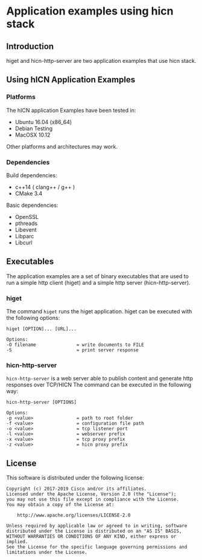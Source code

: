 Application examples using hicn stack
==================

## Introduction ##

higet and hicn-http-server are two application examples that use hicn stack.

## Using hICN Application Examples ##

### Platforms ###

The hICN application Examples have been tested in:

- Ubuntu 16.04 (x86_64)
- Debian Testing
- MacOSX 10.12

Other platforms and architectures may work.

### Dependencies ###

Build dependencies:

- c++14 ( clang++ / g++ )
- CMake 3.4

Basic dependencies:

- OpenSSL
- pthreads
- Libevent
- Libparc
- Libcurl

## Executables ##

The application examples are a set of binary executables that are used to run a simple http client (higet) and a simple http server (hicn-http-server).

### higet ###

The command `higet` runs the higet application. higet can be executed
with the following options:

```
higet [OPTION]... [URL]...

Options:
-O filename               = write documents to FILE
-S                        = print server response
```

### hicn-http-server ###

`hicn-http-server` is a web server able to publish content and generate http responses over TCP/HICN
The command can be executed in the following way:

```
hicn-http-server [OPTIONS]

Options:
-p <value>                = path to root folder
-f <value>                = configuration file path
-o <value>                = tcp listener port
-l <value>                = webserver prefix
-x <value>                = tcp proxy prefix
-z <value>                = hicn proxy prefix
```

## License ##

This software is distributed under the following license:

```
Copyright (c) 2017-2019 Cisco and/or its affiliates.
Licensed under the Apache License, Version 2.0 (the "License");
you may not use this file except in compliance with the License.
You may obtain a copy of the License at:

    http://www.apache.org/licenses/LICENSE-2.0

Unless required by applicable law or agreed to in writing, software
distributed under the License is distributed on an "AS IS" BASIS,
WITHOUT WARRANTIES OR CONDITIONS OF ANY KIND, either express or implied.
See the License for the specific language governing permissions and
limitations under the License.
```
